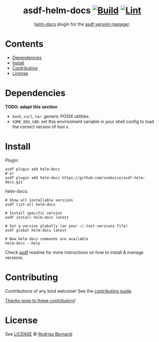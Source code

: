 <div align="center">

# asdf-helm-docs [![Build](https://github.com/snakeice/asdf-helm-docs/actions/workflows/build.yml/badge.svg)](https://github.com/snakeice/asdf-helm-docs/actions/workflows/build.yml) [![Lint](https://github.com/snakeice/asdf-helm-docs/actions/workflows/lint.yml/badge.svg)](https://github.com/snakeice/asdf-helm-docs/actions/workflows/lint.yml)

[helm-docs](https://github.com/norwoodj/helm-docs) plugin for the [asdf version manager](https://asdf-vm.com).

</div>

# Contents

- [Dependencies](#dependencies)
- [Install](#install)
- [Contributing](#contributing)
- [License](#license)

# Dependencies

**TODO: adapt this section**

- `bash`, `curl`, `tar`: generic POSIX utilities.
- `SOME_ENV_VAR`: set this environment variable in your shell config to load the correct version of tool x.

# Install

Plugin:

```shell
asdf plugin add helm-docs
# or
asdf plugin add helm-docs https://github.com/snakeice/asdf-helm-docs.git
```

helm-docs:

```shell
# Show all installable versions
asdf list-all helm-docs

# Install specific version
asdf install helm-docs latest

# Set a version globally (on your ~/.tool-versions file)
asdf global helm-docs latest

# Now helm-docs commands are available
helm-docs --help
```

Check [asdf](https://github.com/asdf-vm/asdf) readme for more instructions on how to
install & manage versions.

# Contributing

Contributions of any kind welcome! See the [contributing guide](contributing.md).

[Thanks goes to these contributors](https://github.com/snakeice/asdf-helm-docs/graphs/contributors)!

# License

See [LICENSE](LICENSE) © [Rodrigo Bernardi](https://github.com/snakeice/)
